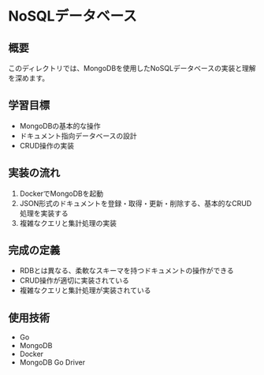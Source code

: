 # NoSQLデータベース

## 概要
このディレクトリでは、MongoDBを使用したNoSQLデータベースの実装と理解を深めます。

## 学習目標
- MongoDBの基本的な操作
- ドキュメント指向データベースの設計
- CRUD操作の実装

## 実装の流れ
1. DockerでMongoDBを起動
2. JSON形式のドキュメントを登録・取得・更新・削除する、基本的なCRUD処理を実装する
3. 複雑なクエリと集計処理の実装

## 完成の定義
- RDBとは異なる、柔軟なスキーマを持つドキュメントの操作ができる
- CRUD操作が適切に実装されている
- 複雑なクエリと集計処理が実装されている

## 使用技術
- Go
- MongoDB
- Docker
- MongoDB Go Driver 
